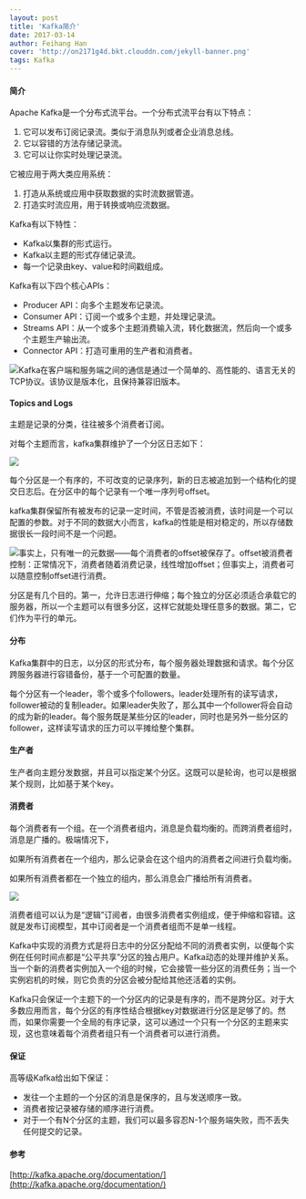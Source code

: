 ```yaml
---
layout: post
title: 'Kafka简介'
date: 2017-03-14
author: Feihang Han
cover: 'http://on2171g4d.bkt.clouddn.com/jekyll-banner.png'
tags: Kafka
---
```


#### 简介

Apache Kafka是一个分布式流平台。一个分布式流平台有以下特点：

1. 它可以发布订阅记录流。类似于消息队列或者企业消息总线。
2. 它以容错的方法存储记录流。
3. 它可以让你实时处理记录流。

它被应用于两大类应用系统：

1. 打造从系统或应用中获取数据的实时流数据管道。
2. 打造实时流应用，用于转换或响应流数据。

Kafka有以下特性：

* Kafka以集群的形式运行。
* Kafka以主题的形式存储记录流。
* 每一个记录由key、value和时间戳组成。

Kafka有以下四个核心APIs：

* Producer API：向多个主题发布记录流。
* Consumer API：订阅一个或多个主题，并处理记录流。
* Streams API：从一个或多个主题消费输入流，转化数据流，然后向一个或多个主题生产输出流。
* Connector API：打造可重用的生产者和消费者。

![](http://kafka.apache.org/0102/images/kafka-apis.png)Kafka在客户端和服务端之间的通信是通过一个简单的、高性能的、语言无关的TCP协议。该协议是版本化，且保持兼容旧版本。

#### Topics and Logs

主题是记录的分类，往往被多个消费者订阅。

对每个主题而言，kafka集群维护了一个分区日志如下：

![](http://kafka.apache.org/0102/images/log_anatomy.png)

每个分区是一个有序的，不可改变的记录序列，新的日志被追加到一个结构化的提交日志后。在分区中的每个记录有一个唯一序列号offset。

kafka集群保留所有被发布的记录一定时间，不管是否被消费，该时间是一个可以配置的参数。对于不同的数据大小而言，kafka的性能是相对稳定的，所以存储数据很长一段时间不是一个问题。

![](http://kafka.apache.org/0102/images/log_consumer.png)事实上，只有唯一的元数据——每个消费者的offset被保存了。offset被消费者控制：正常情况下，消费者随着消费记录，线性增加offset；但事实上，消费者可以随意控制offset进行消费。

分区是有几个目的。第一，允许日志进行伸缩；每个独立的分区必须适合承载它的服务器，所以一个主题可以有很多分区，这样它就能处理任意多的数据。第二，它们作为平行的单元。

#### 分布

Kafka集群中的日志，以分区的形式分布，每个服务器处理数据和请求。每个分区跨服务器进行容错备份，基于一个可配置的数量。

每个分区有一个leader，零个或多个followers。leader处理所有的读写请求，follower被动的复制leader。如果leader失败了，那么其中一个follower将会自动的成为新的leader。每个服务既是某些分区的leader，同时也是另外一些分区的follower，这样读写请求的压力可以平摊给整个集群。

#### 生产者

生产者向主题分发数据，并且可以指定某个分区。这既可以是轮询，也可以是根据某个规则，比如基于某个key。

#### 消费者

每个消费者有一个组。在一个消费者组内，消息是负载均衡的。而跨消费者组时，消息是广播的。极端情况下，

如果所有消费者在一个组内，那么记录会在这个组内的消费者之间进行负载均衡。

如果所有消费者都在一个独立的组内，那么消息会广播给所有消费者。

![](http://kafka.apache.org/0102/images/consumer-groups.png)

消费者组可以认为是“逻辑”订阅者，由很多消费者实例组成，便于伸缩和容错。这就是发布订阅模型，其中订阅者是一个消费者组而不是单一线程。

Kafka中实现的消费方式是将日志中的分区分配给不同的消费者实例，以便每个实例在任何时间点都是“公平共享”分区的独占用户。Kafka动态的处理并维护关系。当一个新的消费者实例加入一个组的时候，它会接管一些分区的消费任务；当一个实例宕机的时候，则它负责的分区会被分配给其他还活着的实例。

Kafka只会保证一个主题下的一个分区内的记录是有序的，而不是跨分区。对于大多数应用而言，每个分区的有序性结合根据key对数据进行分区是足够了的。然而，如果你需要一个全局的有序记录，这可以通过一个只有一个分区的主题来实现，这也意味着每个消费者组只有一个消费者可以进行消费。

#### 保证

高等级Kafka给出如下保证：

* 发往一个主题的一个分区的消息是保序的，且与发送顺序一致。 
* 消费者按记录被存储的顺序进行消费。
* 对于一个有N个分区的主题，我们可以最多容忍N-1个服务端失败，而不丢失任何提交的记录。

#### 参考

[http://kafka.apache.org/documentation/](http://kafka.apache.org/documentation/)

